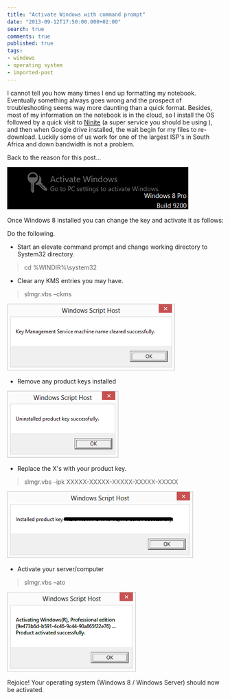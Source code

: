 ```yaml
---
title: "Activate Windows with command prompt"
date: "2013-09-12T17:50:00.000+02:00"
search: true
comments: true
published: true
tags:
- windows
- operating system
- imported-post
---
```


I cannot tell you how many times I end up formatting my notebook. Eventually something always goes wrong and the prospect of troubleshooting seems way more daunting than a quick format. Besides, most of my information on the notebook is in the cloud, so I install the OS followed by a quick visit to [Ninite](http://ninite.com/) (a super service you should be using ), and then when Google drive installed, the wait begin for my files to re-download. Luckily some of us work for one of the largest ISP's in South Africa and down 
bandwidth is not a problem. 

Back to the reason for this post... 

![results](/images/activte-windows-with-cmd-001.png)

Once Windows 8 installed you can change the key and activate it as follows: 

Do the following. 
* Start an elevate command prompt and change working directory to System32 directory. 

> cd %WINDIR%\system32 

* Clear any KMS entries you may have. 

> slmgr.vbs –ckms 

![results](/images/activte-windows-with-cmd-002.png)

* Remove  any product keys installed 

![results](/images/activte-windows-with-cmd-003.png)

* Replace the X's with your product key. 

> slmgr.vbs -ipk XXXXX-XXXXX-XXXXX-XXXXX-XXXXX 

![results](/images/activte-windows-with-cmd-004.png)

* Activate your server/computer 

> slmgr.vbs –ato 

![results](/images/activte-windows-with-cmd-005.png)

Rejoice! Your operating system (Windows 8 / Windows Server) should now be activated. 